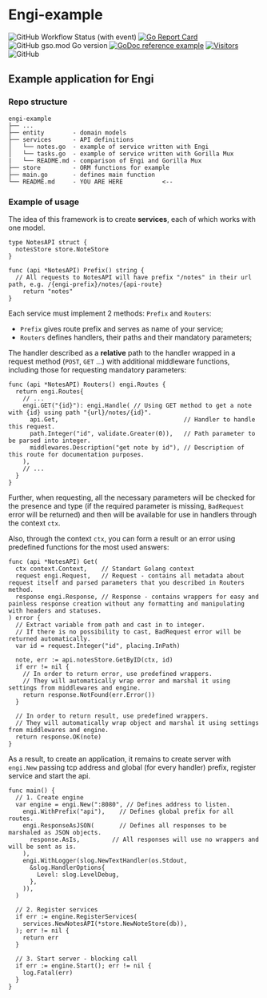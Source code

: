 # Engi-example

![GitHub Workflow Status (with event)](https://img.shields.io/github/actions/workflow/status/kliuchnikovv/engi-example/go.yml?style=for-the-badge)
[![Go Report Card](https://goreportcard.com/badge/github.com/kliuchnikovv/engi-example?style=for-the-badge)](https://goreportcard.com/report/github.com/kliuchnikovv/engi-example)
![GitHub gso.mod Go version](https://img.shields.io/github/go-mod/go-version/kliuchnikovv/engi-example?style=for-the-badge)
[![GoDoc reference example](https://img.shields.io/badge/godoc-reference-blue.svg?style=for-the-badge)](https://pkg.go.dev/github.com/kliuchnikovv/engi-example)
[![Visitors](https://api.visitorbadge.io/api/visitors?path=https%3A%2F%2Fgithub.com%2Fkliuchnikovv%2Fengi-example&label=Views&labelColor=%23697689&countColor=%23555555)](https://visitorbadge.io/status?path=https%3A%2F%2Fgithub.com%2Fkliuchnikovv%2Fengi-example)
![GitHub](https://img.shields.io/github/license/kliuchnikovv/engi-example?style=for-the-badge)


## Example application for Engi

### Repo structure
```
engi-example
├── ...
├── entity        - domain models
├── services      - API definitions
│   └── notes.go  - example of service written with Engi
│   └── tasks.go  - example of service written with Gorilla Mux
|   └── README.md - comparison of Engi and Gorilla Mux
├── store         - ORM functions for example
├── main.go       - defines main function
└── README.md     - YOU ARE HERE           <--

```

### Example of usage

The idea of this framework is to create **services**, each of which works with one model.

```golang
type NotesAPI struct {
  notesStore store.NoteStore
}

func (api *NotesAPI) Prefix() string {
  // All requests to NotesAPI will have prefix "/notes" in their url path, e.g. /{engi-prefix}/notes/{api-route}
    return "notes"
}
```

Each service must implement 2 methods: `Prefix` and `Routers`:

- `Prefix` gives route prefix and serves as name of your service;
- `Routers` defines handlers, their paths and their mandatory parameters;

The handler described as a **relative** path to the handler wrapped in a request method (`POST`, `GET` ...<!--(godoc link?)-->)
with additional middleware functions, including those for requesting mandatory parameters:

```golang
func (api *NotesAPI) Routers() engi.Routes {
  return engi.Routes{
    // ...
    engi.GET("{id}"): engi.Handle( // Using GET method to get a note with {id} using path "{url}/notes/{id}".
      api.Get,                                   // Handler to handle this request.
      path.Integer("id", validate.Greater(0)),   // Path parameter to be parsed into integer.
      middlewares.Description("get note by id"), // Description of this route for documentation purposes.
    ),
    // ...
  }
}
```

Further, when requesting, all the necessary parameters will be checked for the presence and type (if the required parameter is missing, `BadRequest` error will be returned) and then will be available for use in handlers through the context `ctx`. <!--(godoc link?)-->

Also, through the context `ctx`<!--(godoc link?)-->, you can form a result or an error using predefined functions for the most used answers:

```golang
func (api *NotesAPI) Get(
  ctx context.Context,    // Standart Golang context
  request engi.Request,   // Request - contains all metadata about request itself and parsed parameters that you described in Routers method.
  response engi.Response, // Response - contains wrappers for easy and painless response creation without any formatting and manipulating with headers and statuses.
) error {
  // Extract variable from path and cast in to integer.
  // If there is no possibility to cast, BadRequest error will be returned automatically.
  var id = request.Integer("id", placing.InPath) 

  note, err := api.notesStore.GetByID(ctx, id)
  if err != nil {
    // In order to return error, use predefined wrappers.
    // They will automatically wrap error and marshal it using settings from middlewares and engine.
    return response.NotFound(err.Error())
  }

  // In order to return result, use predefined wrappers.
  // They will automatically wrap object and marshal it using settings from middlewares and engine.
  return response.OK(note)
}
```

As a result, to create an application, it remains to create server with `engi.New` passing tcp address and global (for every handler) prefix, register service and start the api.

```golang
func main() {
  // 1. Create engine
  var engine = engi.New(":8080", // Defines address to listen.
    engi.WithPrefix("api"),    // Defines global prefix for all routes.
    engi.ResponseAsJSON(       // Defines all responses to be marshaled as JSON objects.
      response.AsIs,         // All responses will use no wrappers and will be sent as is.
    ),
    engi.WithLogger(slog.NewTextHandler(os.Stdout,
      &slog.HandlerOptions{
        Level: slog.LevelDebug,
      },
    )),
  )

  // 2. Register services
  if err := engine.RegisterServices(
    services.NewNotesAPI(*store.NewNoteStore(db)),
  ); err != nil {
    return err
  }

  // 3. Start server - blocking call
  if err := engine.Start(); err != nil {
    log.Fatal(err)
  }
}
```
